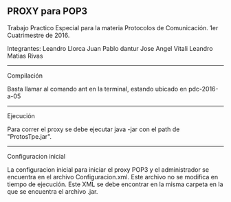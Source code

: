 PROXY para POP3
-----------------------------------------------------------------------
Trabajo Practico Especial para la materia Protocolos de Comunicación.
1er Cuatrimestre de 2016.

Integrantes:
Leandro Llorca
Juan Pablo dantur
Jose Angel Vitali
Leandro Matias Rivas

------------------------------------------------------------------------

Compilación

Basta llamar al comando ant en la terminal, estando ubicado en pdc-2016-a-05

------------------------------------------------------------------------

Ejecución

Para correr el proxy se debe ejecutar java -jar con el path de "ProtosTpe.jar".

------------------------------------------------------------------------
Configuracion inicial

La configuracion inicial para iniciar el proxy POP3 y el administrador se encuentra en el archivo Configuracion.xml. 
Este archivo no se modifica en tiempo de ejecución. Este XML se debe encontrar en la misma carpeta en la que se encuentra
el archivo .jar.
